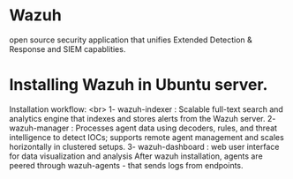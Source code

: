 # Wazuh
open source security application that unifies Extended Detection & Response and SIEM capablities. 

# Installing Wazuh in Ubuntu server.
Installation workflow: <br\>
1- wazuh-indexer : Scalable full-text search and analytics engine that indexes and stores alerts from the Wazuh server.
2- wazuh-manager : Processes agent data using decoders, rules, and threat intelligence to detect IOCs; supports remote agent management and scales horizontally in clustered setups.
3- wazuh-dashboard : web user interface for data visualization and analysis
After wazuh installation, agents are peered through wazuh-agents - that sends logs from endpoints.
